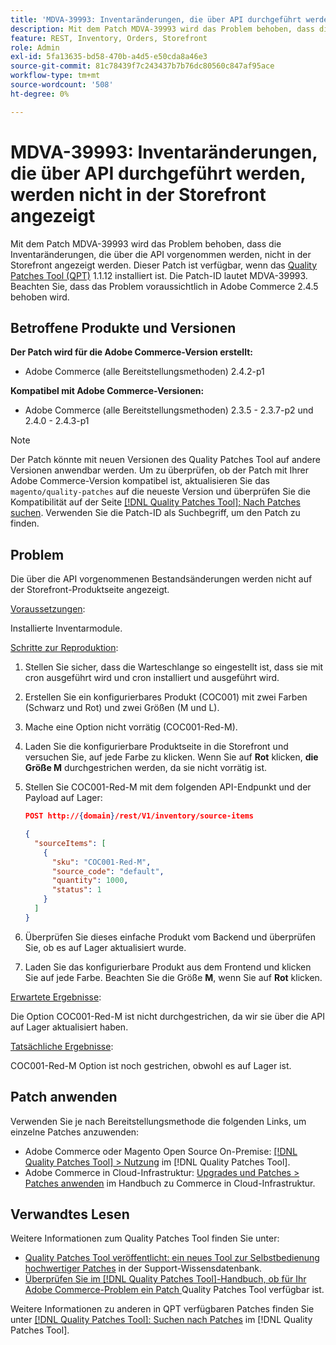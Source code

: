 ```yaml
---
title: 'MDVA-39993: Inventaränderungen, die über API durchgeführt werden, werden nicht in der Storefront angezeigt'
description: Mit dem Patch MDVA-39993 wird das Problem behoben, dass die Inventaränderungen, die über die API vorgenommen werden, nicht in der Storefront angezeigt werden. Dieser Patch ist verfügbar, wenn das [Quality Patches Tool (QPT)](https://experienceleague.adobe.com/de/docs/commerce-knowledge-base/kb/announcements/commerce-announcements/magento-quality-patches-released-new-tool-to-self-serve-quality-patches) 1.1.12 installiert ist. Die Patch-ID lautet MDVA-39993. Beachten Sie, dass das Problem voraussichtlich in Adobe Commerce 2.4.5 behoben wird.
feature: REST, Inventory, Orders, Storefront
role: Admin
exl-id: 5fa13635-bd58-470b-a4d5-e50cda8a46e3
source-git-commit: 81c78439f7c243437b7b76dc80560c847af95ace
workflow-type: tm+mt
source-wordcount: '508'
ht-degree: 0%

---
```


# MDVA-39993: Inventaränderungen, die über API durchgeführt werden, werden nicht in der Storefront angezeigt

Mit dem Patch MDVA-39993 wird das Problem behoben, dass die Inventaränderungen, die über die API vorgenommen werden, nicht in der Storefront angezeigt werden. Dieser Patch ist verfügbar, wenn das [Quality Patches Tool (QPT)](https://experienceleague.adobe.com/de/docs/commerce-knowledge-base/kb/announcements/commerce-announcements/magento-quality-patches-released-new-tool-to-self-serve-quality-patches) 1.1.12 installiert ist. Die Patch-ID lautet MDVA-39993. Beachten Sie, dass das Problem voraussichtlich in Adobe Commerce 2.4.5 behoben wird.

## Betroffene Produkte und Versionen

**Der Patch wird für die Adobe Commerce-Version erstellt:**

* Adobe Commerce (alle Bereitstellungsmethoden) 2.4.2-p1

**Kompatibel mit Adobe Commerce-Versionen:**

* Adobe Commerce (alle Bereitstellungsmethoden) 2.3.5 - 2.3.7-p2 und 2.4.0 - 2.4.3-p1

>[!NOTE]
>
>Der Patch könnte mit neuen Versionen des Quality Patches Tool auf andere Versionen anwendbar werden. Um zu überprüfen, ob der Patch mit Ihrer Adobe Commerce-Version kompatibel ist, aktualisieren Sie das `magento/quality-patches` auf die neueste Version und überprüfen Sie die Kompatibilität auf der Seite [[!DNL Quality Patches Tool]: Nach Patches suchen](https://experienceleague.adobe.com/de/docs/commerce-knowledge-base/kb/announcements/commerce-announcements/magento-quality-patches-released-new-tool-to-self-serve-quality-patches). Verwenden Sie die Patch-ID als Suchbegriff, um den Patch zu finden.

## Problem

Die über die API vorgenommenen Bestandsänderungen werden nicht auf der Storefront-Produktseite angezeigt.

<u>Voraussetzungen</u>:

Installierte Inventarmodule.

<u>Schritte zur Reproduktion</u>:

1. Stellen Sie sicher, dass die Warteschlange so eingestellt ist, dass sie mit cron ausgeführt wird und cron installiert und ausgeführt wird.
1. Erstellen Sie ein konfigurierbares Produkt (COC001) mit zwei Farben (Schwarz und Rot) und zwei Größen (M und L).
1. Mache eine Option nicht vorrätig (COC001-Red-M).
1. Laden Sie die konfigurierbare Produktseite in die Storefront und versuchen Sie, auf jede Farbe zu klicken. Wenn Sie auf **Rot** klicken, **die Größe M** durchgestrichen werden, da sie nicht vorrätig ist.
1. Stellen Sie COC001-Red-M mit dem folgenden API-Endpunkt und der Payload auf Lager:

   ```json
   POST http://{domain}/rest/V1/inventory/source-items
   
   {
     "sourceItems": [
       {
         "sku": "COC001-Red-M",
         "source_code": "default",
         "quantity": 1000,
         "status": 1
       }
     ]
   }
   ```

1. Überprüfen Sie dieses einfache Produkt vom Backend und überprüfen Sie, ob es auf Lager aktualisiert wurde.
1. Laden Sie das konfigurierbare Produkt aus dem Frontend und klicken Sie auf jede Farbe. Beachten Sie die Größe **M**, wenn Sie auf **Rot** klicken.

<u>Erwartete Ergebnisse</u>:

Die Option COC001-Red-M ist nicht durchgestrichen, da wir sie über die API auf Lager aktualisiert haben.

<u>Tatsächliche Ergebnisse</u>:

COC001-Red-M Option ist noch gestrichen, obwohl es auf Lager ist.

## Patch anwenden

Verwenden Sie je nach Bereitstellungsmethode die folgenden Links, um einzelne Patches anzuwenden:

* Adobe Commerce oder Magento Open Source On-Premise: [[!DNL Quality Patches Tool] > Nutzung](/help/tools/quality-patches-tool/usage.md) im [!DNL Quality Patches Tool].
* Adobe Commerce in Cloud-Infrastruktur: [Upgrades und Patches > Patches anwenden](https://experienceleague.adobe.com/docs/commerce-cloud-service/user-guide/develop/upgrade/apply-patches.html?lang=de) im Handbuch zu Commerce in Cloud-Infrastruktur.

## Verwandtes Lesen

Weitere Informationen zum Quality Patches Tool finden Sie unter:

* [Quality Patches Tool veröffentlicht: ein neues Tool zur Selbstbedienung hochwertiger Patches](https://experienceleague.adobe.com/de/docs/commerce-knowledge-base/kb/announcements/commerce-announcements/magento-quality-patches-released-new-tool-to-self-serve-quality-patches) in der Support-Wissensdatenbank.
* [Überprüfen Sie im [!DNL Quality Patches Tool]-Handbuch, ob für Ihr Adobe Commerce-Problem ein Patch ](/help/tools/quality-patches-tool/patches-available-in-qpt/check-patch-for-magento-issue-with-magento-quality-patches.md) Quality Patches Tool verfügbar ist.

Weitere Informationen zu anderen in QPT verfügbaren Patches finden Sie unter [[!DNL Quality Patches Tool]: Suchen nach Patches](https://experienceleague.adobe.com/tools/commerce-quality-patches/index.html?lang=de) im [!DNL Quality Patches Tool].
